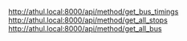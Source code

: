 http://athul.local:8000/api/method/get_bus_timings
http://athul.local:8000/api/method/get_all_stops
http://athul.local:8000/api/method/get_all_bus
